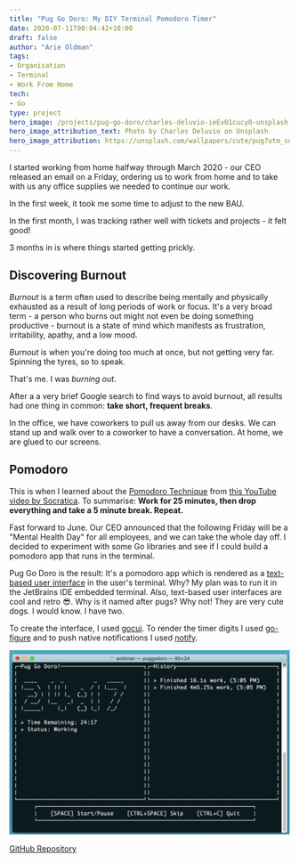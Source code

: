 ```yaml
---
title: "Pug Go Doro: My DIY Terminal Pomodoro Timer"
date: 2020-07-11T00:04:42+10:00
draft: false
author: "Arie Oldman"
tags:
- Organisation
- Terminal
- Work From Home
tech:
- Go
type: project
hero_image: /projects/pug-go-doro/charles-deluvio-ieEv01cucy0-unsplash.jpg
hero_image_attribution_text: Photo by Charles Deluvio on Unsplash
hero_image_attribution: https://unsplash.com/wallpapers/cute/pug?utm_source=unsplash&utm_medium=referral&utm_content=creditCopyText
---
```


I started working from home halfway through March 2020 - our CEO released an email on a Friday, ordering us to work from home and to take with us any office supplies we needed to continue our work.

In the first week, it took me some time to adjust to the new BAU.

In the first month, I was tracking rather well with tickets and projects - it felt good!

3 months in is where things started getting prickly.

## Discovering Burnout

_Burnout_ is a term often used to describe being mentally and physically exhausted as a result of long periods of work or focus. It's a very broad term - a person who burns out might not even be doing something productive - burnout is a state of mind which manifests as frustration, irritability, apathy, and a low mood.

_Burnout_ is when you're doing too much at once, but not getting very far. Spinning the tyres, so to speak.

That's me. I was _burning out_.

After a a very brief Google search to find ways to avoid burnout, all results had one thing in common: **take short, frequent breaks**.

In the office, we have coworkers to pull us away from our desks. We can stand up and walk over to a coworker to have a conversation. At home, we are glued to our screens.

## Pomodoro

This is when I learned about the [Pomodoro Technique](https://en.wikipedia.org/wiki/Pomodoro_Technique) from [this YouTube video by Socratica](https://www.youtube.com/watch?v=TxdLBxNMbtw). To summarise: **Work for 25 minutes, then drop everything and take a 5 minute break. Repeat.**

Fast forward to June. Our CEO announced that the following Friday will be a "Mental Health Day" for all employees, and we can take the whole day off. I decided to experiment with some Go libraries and see if I could build a pomodoro app that runs in the terminal.

Pug Go Doro is the result: It's a pomodoro app which is rendered as a [text-based user interface](https://en.wikipedia.org/wiki/Text-based_user_interface) in the user's terminal. Why? My plan was to run it in the JetBrains IDE embedded terminal. Also, text-based user interfaces are cool and retro 😎. Why is it named after pugs? Why not! They are very cute dogs. I would know. I have two.

To create the interface, I used [gocui](https://github.com/jroimartin/gocui). To render the timer digits I used [go-figure](https://github.com/common-nighthawk/go-figure) and to push native notifications I used [notify](https://github.com/martinlindhe/notify).

![Screenshot of Pug Go Doro](https://github.com/Arizard/pug-go-doro/raw/master/puggodoro.png)

[GitHub Repository](https://github.com/Arizard/pug-go-doro)


